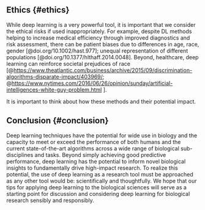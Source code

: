 ## Ethics {#ethics}

While deep learning is a very powerful tool, it is important that we consider the ethical risks if used inappropriately. 
For example, despite DL methods helping to increase medical efficiency through improved diagnostics and risk assessment, there can be patient biases due to differences in age, race, gender [@doi.org/10.1002/hast.977]; unequal representation of different populations [@doi.org/10.1377/hlthaff.2014.0048].
Beyond, healthcare, deep learning can reinforce societal prejudices of race [@https://www.theatlantic.com/business/archive/2015/09/discrimination-algorithms-disparate-impact/403969/; @https://www.nytimes.com/2016/06/26/opinion/sunday/artificial-intelligences-white-guy-problem.html ].

It is important to think about how these methods and their potential impact.


## Conclusion {#conclusion}

Deep learning techniques have the potential for wide use in biology and the capacity to meet or exceed the performance of both humans and the current state-of-the-art algorithms across a wide range of biological sub-disciplines and tasks.
Beyond simply achieving good predictive performance, deep learning has the potential to inform novel biological insights to fundamentally drive high-impact research.
To realize this potential, the use of deep learning as a research tool must be approached as any other tool would be: scientifically and thoughtfully.
We hope that our tips for applying deep learning to the biological sciences will serve as a starting point for discussion and considering deep learning for biological research sensibly and responsibly.